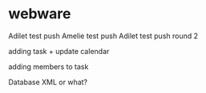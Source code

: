 # webware

Adilet test push
Amelie test push
Adilet test push round 2


adding task + update calendar

adding members to task

Database XML or what?
